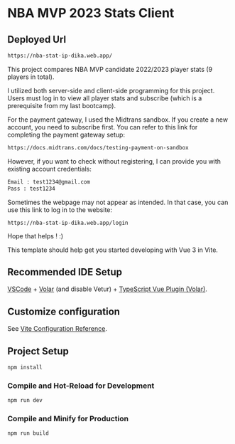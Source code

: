 # NBA MVP 2023 Stats Client

## Deployed Url

```sh
https://nba-stat-ip-dika.web.app/
```

This project compares NBA MVP candidate 2022/2023 player stats (9 players in total).

I utilized both server-side and client-side programming for this project. Users must log in to view all player stats and subscribe (which is a prerequisite from my last bootcamp).

For the payment gateway, I used the Midtrans sandbox. If you create a new account, you need to subscribe first. You can refer to this link for completing the payment gateway setup:

```sh
https://docs.midtrans.com/docs/testing-payment-on-sandbox
```

However, if you want to check without registering, I can provide you with existing account credentials:
```sh
Email : test1234@gmail.com
Pass : test1234
```

Sometimes the webpage may not appear as intended. In that case, you can use this link to log in to the website:

```
https://nba-stat-ip-dika.web.app/login
```

Hope that helps ! :)

This template should help get you started developing with Vue 3 in Vite.

## Recommended IDE Setup

[VSCode](https://code.visualstudio.com/) + [Volar](https://marketplace.visualstudio.com/items?itemName=Vue.volar) (and disable Vetur) + [TypeScript Vue Plugin (Volar)](https://marketplace.visualstudio.com/items?itemName=Vue.vscode-typescript-vue-plugin).

## Customize configuration

See [Vite Configuration Reference](https://vitejs.dev/config/).

## Project Setup

```sh
npm install
```

### Compile and Hot-Reload for Development

```sh
npm run dev
```

### Compile and Minify for Production

```sh
npm run build
```
